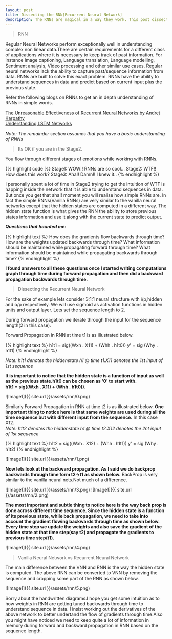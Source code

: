 ```yaml
---
layout: post
title: Dissecting the RNN[Recurrent Neural Network]
description: The RNNs are magical in a way they work. This post dissects the internal structure of the neural computation graph of RNNs and tries to give an intuition of how neurons tune themselves to understand sequences in data.
---
```


>RNN

Regular Neural Networks perform exceptionally well in understanding complex non linear data.There are certain requirements for a different class of applications
where it is necessary to keep track of past information. For instance Image captioning, Language translation, Language modelling, Sentiment analysis,
Video processing and other similar use cases. Regular neural networks lack the ability to capture past/sequence information from data. 
RNNs are built to solve this exact problem. RNNs have the ability to understand sequences in data and predict based on current input plus the previous state.

Refer the following blogs on RNNs to get an in depth understanding of RNNs in simple words.

[The Unreasonable Effectiveness of Recurrent Neural Networks by Andrej Karpathy](http://karpathy.github.io/2015/05/21/rnn-effectiveness/)<br>
[Understanding LSTM Networks](http://colah.github.io/posts/2015-08-Understanding-LSTMs/)

<p><i>Note: The remainder section assumes that you have a basic understanding of RNNs</i></p>

>Its OK if you are in the Stage2.

You flow through different stages of emotions while working with RNNs.

{% highlight code %}
Stage1: WOW!! RNNs are so cool...
Stage2: WTF!! How does this work?
Stage3:	Aha!! Damn!! I knew it..
{% endhighlight %}

I personally spent a lot of time in Stage2 trying to get the intuition of WTF is happing inside the network that it is able to understand
sequences in data. But once you get that aha!! moment you will realise how simple RNNs are. In fact the simple RNNs(Vanilla RNNs) are very similar
to the vanilla neural networks except that the hidden states are computed in a different way. The hidden state function is what gives the RNN
the ability to store previous states information and use it along with the current state to predict output.

<b><i>Questions that haunted me:</i></b>

{% highlight text %}
How does the gradients flow backwards through time?
How are the weights updated backwards through time?
What information should be maintained while propagating forward through time?
What information should be maintained while propagating backwards through time?
{% endhighlight %}

<p><b>I found answers to all these questions once I started writing computations graph through time during forward propagation and then
did a backward propagation backwards through time.</b></p>


>Dissecting the Recurrent Neural Network

For the sake of example lets consider 3:1:1 neural structure with i/p,hidden and o/p respectively.
We will use sigmoid as activation functions in hidden units and output layer.
Lets set the sequence length to 2.

During forward propagation we iterate through the input for the sequence length(2 in this case).

Forward Propagation in RNN at time t1 is as illustrated below.

{% highlight text %}
h1t1 = sig((Wxh . X11) + (Whh . h1t0))
y' = sig (Why . h1t1)
{% endhighlight %}

<i>Note: h1t1 denotes the hiddenstate h1 @ time t1.X11 denotes the 1st input of 1st sequence</i><br>

<b>It is important to notice that the hidden state is a function of input as well as the previous state.h1t0 can be chosen as '0' to start with.
<br>h1t1 = sig((Wxh . X11) + (Whh . h1t0)).</b>

![Image1]({{ site.url }}/assets/rnn/0.png)

Similarly Forward Propagation in RNN at time t2 is as illustrated below.
<b>One important thing to notice here is that same weights are used during all the time sequence but with different input from the sequence.</b> In this case X12.
<br><i>Note: h1t2 denotes the hiddenstate h1 @ time t2.X12 denotes the 2nt input of 1st sequence</i><br>

{% highlight text %}
h1t2 = sig((Wxh . X12) + (Whh . h1t1))
y' = sig (Why . h1t2)
{% endhighlight %}

![Image1]({{ site.url }}/assets/rnn/1.png)


<b>Now lets look at the backward propagation. As I said we do backprop backwards through time form t2->t1 as shown below.</b>
BackProp is very similar to the vanilla neural nets.Not much of a difference.

![Image1]({{ site.url }}/assets/rnn/3.png)
![Image1]({{ site.url }}/assets/rnn/2.png)


<b> The most important and subtle thing to notice here is the way back prop is done across different time sequence.
Since the hidden state is a function of its previous state, while back propagation, we need to take into account
the gradient flowing backwards through time as shown below. Every time step we update the weights and also save the gradient of the 
hidden state at that time step(say t2) and propagate the gradients to previous time step(t1).</b>

![Image1]({{ site.url }}/assets/rnn/4.png)

>Vanilla Neural Network vs Recurrent Neural Network

The main difference between the VNN and RNN is the way the hidden state is computed. The above RNN can be converted to VNN by removing the sequence
and cropping some part of the RNN as shown below.

![Image1]({{ site.url }}/assets/rnn/5.png)

Sorry about the handwritten diagrams.I hope you get some intuition as to how weights in RNN are getting tuned backwards through time to understand sequence in data.
I insist working out the derivatives of the above network to better undertand the flow of gradients through time.Also you might have noticed
we need to keep quite a lot of information in memory during forward and backward propagation in RNN based on the sequence length.



